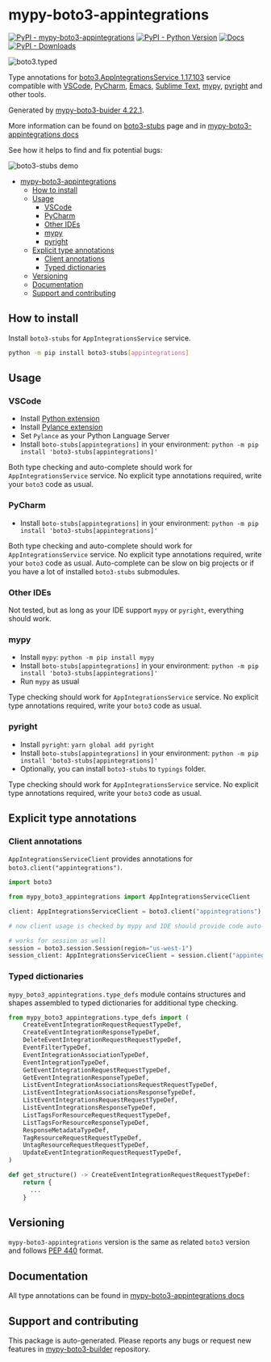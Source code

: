 <a id="mypy-boto3-appintegrations"></a>

# mypy-boto3-appintegrations

[![PyPI - mypy-boto3-appintegrations](https://img.shields.io/pypi/v/mypy-boto3-appintegrations.svg?color=blue)](https://pypi.org/project/mypy-boto3-appintegrations)
[![PyPI - Python Version](https://img.shields.io/pypi/pyversions/mypy-boto3-appintegrations.svg?color=blue)](https://pypi.org/project/mypy-boto3-appintegrations)
[![Docs](https://img.shields.io/readthedocs/mypy-boto3-builder.svg?color=blue)](https://mypy-boto3-builder.readthedocs.io/)
[![PyPI - Downloads](https://img.shields.io/pypi/dw/mypy-boto3-appintegrations?color=blue)](https://pypistats.org/packages/mypy-boto3-appintegrations)

![boto3.typed](https://github.com/vemel/mypy_boto3_builder/raw/master/logo.png)

Type annotations for
[boto3.AppIntegrationsService 1.17.103](https://boto3.amazonaws.com/v1/documentation/api/1.17.103/reference/services/appintegrations.html#AppIntegrationsService)
service compatible with [VSCode](https://code.visualstudio.com/),
[PyCharm](https://www.jetbrains.com/pycharm/),
[Emacs](https://www.gnu.org/software/emacs/),
[Sublime Text](https://www.sublimetext.com/),
[mypy](https://github.com/python/mypy),
[pyright](https://github.com/microsoft/pyright) and other tools.

Generated by
[mypy-boto3-buider 4.22.1](https://github.com/vemel/mypy_boto3_builder).

More information can be found on
[boto3-stubs](https://pypi.org/project/boto3-stubs/) page and in
[mypy-boto3-appintegrations docs](https://vemel.github.io/boto3_stubs_docs/mypy_boto3_appintegrations/)

See how it helps to find and fix potential bugs:

![boto3-stubs demo](https://github.com/vemel/mypy_boto3_builder/raw/master/demo.gif)

- [mypy-boto3-appintegrations](#mypy-boto3-appintegrations)
  - [How to install](#how-to-install)
  - [Usage](#usage)
    - [VSCode](#vscode)
    - [PyCharm](#pycharm)
    - [Other IDEs](#other-ides)
    - [mypy](#mypy)
    - [pyright](#pyright)
  - [Explicit type annotations](#explicit-type-annotations)
    - [Client annotations](#client-annotations)
    - [Typed dictionaries](#typed-dictionaries)
  - [Versioning](#versioning)
  - [Documentation](#documentation)
  - [Support and contributing](#support-and-contributing)

<a id="how-to-install"></a>

## How to install

Install `boto3-stubs` for `AppIntegrationsService` service.

```bash
python -m pip install boto3-stubs[appintegrations]
```

<a id="usage"></a>

## Usage

<a id="vscode"></a>

### VSCode

- Install
  [Python extension](https://marketplace.visualstudio.com/items?itemName=ms-python.python)
- Install
  [Pylance extension](https://marketplace.visualstudio.com/items?itemName=ms-python.vscode-pylance)
- Set `Pylance` as your Python Language Server
- Install `boto-stubs[appintegrations]` in your environment:
  `python -m pip install 'boto3-stubs[appintegrations]'`

Both type checking and auto-complete should work for `AppIntegrationsService`
service. No explicit type annotations required, write your `boto3` code as
usual.

<a id="pycharm"></a>

### PyCharm

- Install `boto-stubs[appintegrations]` in your environment:
  `python -m pip install 'boto3-stubs[appintegrations]'`

Both type checking and auto-complete should work for `AppIntegrationsService`
service. No explicit type annotations required, write your `boto3` code as
usual. Auto-complete can be slow on big projects or if you have a lot of
installed `boto3-stubs` submodules.

<a id="other-ides"></a>

### Other IDEs

Not tested, but as long as your IDE support `mypy` or `pyright`, everything
should work.

<a id="mypy"></a>

### mypy

- Install `mypy`: `python -m pip install mypy`
- Install `boto-stubs[appintegrations]` in your environment:
  `python -m pip install 'boto3-stubs[appintegrations]'`
- Run `mypy` as usual

Type checking should work for `AppIntegrationsService` service. No explicit
type annotations required, write your `boto3` code as usual.

<a id="pyright"></a>

### pyright

- Install `pyright`: `yarn global add pyright`
- Install `boto-stubs[appintegrations]` in your environment:
  `python -m pip install 'boto3-stubs[appintegrations]'`
- Optionally, you can install `boto3-stubs` to `typings` folder.

Type checking should work for `AppIntegrationsService` service. No explicit
type annotations required, write your `boto3` code as usual.

<a id="explicit-type-annotations"></a>

## Explicit type annotations

<a id="client-annotations"></a>

### Client annotations

`AppIntegrationsServiceClient` provides annotations for
`boto3.client("appintegrations")`.

```python
import boto3

from mypy_boto3_appintegrations import AppIntegrationsServiceClient

client: AppIntegrationsServiceClient = boto3.client("appintegrations")

# now client usage is checked by mypy and IDE should provide code auto-complete

# works for session as well
session = boto3.session.Session(region="us-west-1")
session_client: AppIntegrationsServiceClient = session.client("appintegrations")
```

<a id="typed-dictionaries"></a>

### Typed dictionaries

`mypy_boto3_appintegrations.type_defs` module contains structures and shapes
assembled to typed dictionaries for additional type checking.

```python
from mypy_boto3_appintegrations.type_defs import (
    CreateEventIntegrationRequestRequestTypeDef,
    CreateEventIntegrationResponseTypeDef,
    DeleteEventIntegrationRequestRequestTypeDef,
    EventFilterTypeDef,
    EventIntegrationAssociationTypeDef,
    EventIntegrationTypeDef,
    GetEventIntegrationRequestRequestTypeDef,
    GetEventIntegrationResponseTypeDef,
    ListEventIntegrationAssociationsRequestRequestTypeDef,
    ListEventIntegrationAssociationsResponseTypeDef,
    ListEventIntegrationsRequestRequestTypeDef,
    ListEventIntegrationsResponseTypeDef,
    ListTagsForResourceRequestRequestTypeDef,
    ListTagsForResourceResponseTypeDef,
    ResponseMetadataTypeDef,
    TagResourceRequestRequestTypeDef,
    UntagResourceRequestRequestTypeDef,
    UpdateEventIntegrationRequestRequestTypeDef,
)

def get_structure() -> CreateEventIntegrationRequestRequestTypeDef:
    return {
      ...
    }
```

<a id="versioning"></a>

## Versioning

`mypy-boto3-appintegrations` version is the same as related `boto3` version and
follows [PEP 440](https://www.python.org/dev/peps/pep-0440/) format.

<a id="documentation"></a>

## Documentation

All type annotations can be found in
[mypy-boto3-appintegrations docs](https://vemel.github.io/boto3_stubs_docs/mypy_boto3_appintegrations/)

<a id="support-and-contributing"></a>

## Support and contributing

This package is auto-generated. Please reports any bugs or request new features
in [mypy-boto3-builder](https://github.com/vemel/mypy_boto3_builder/issues/)
repository.
